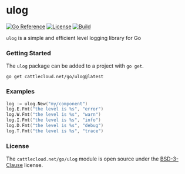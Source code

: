 # ulog

[![Go Reference](https://pkg.go.dev/badge/cattlecloud.net/go/ulog.svg)](https://pkg.go.dev/cattlecloud.net/go/ulog)
[![License](https://img.shields.io/github/license/cattlecloud/ulog?color=7C00D8&style=flat-square&label=License)](https://github.com/cattlecloud/ulog/blob/main/LICENSE)
[![Build](https://img.shields.io/github/actions/workflow/status/cattlecloud/ulog/ci.yaml?style=flat-square&color=0FAA07&label=Tests)](https://github.com/cattlecloud/ulog/actions/workflows/ci.yaml)

`ulog` is a simple and efficient level logging library for Go

### Getting Started

The `ulog` package can be added to a project with `go get`.

```shell
go get cattlecloud.net/go/ulog@latest
```

### Examples

```go
log := ulog.New("my/component")
log.E.Fmt("the level is %s", "error")
log.W.Fmt("the level is %s", "warn")
log.I.Fmt("the level is %s", "info")
log.D.Fmt("the level is %s", "debug")
log.T.Fmt("the level is %s", "trace")
```

### License

The `cattlecloud.net/go/ulog` module is open source under the [BSD-3-Clause](LICENSE) license.
